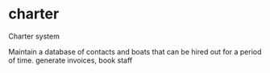 # charter
Charter system 

Maintain a database of contacts and boats that can be hired out for a period of time.
generate invoices, book staff
